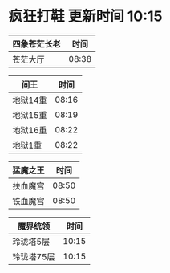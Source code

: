 # 疯狂打鞋 更新时间 10:15

| 四象苍茫长老   | 时间    |
|--------|-------|
| 苍茫大厅 | 08:38 |

| 间王   | 时间    |
|--------|-------|
| 地狱14重 | 08:16 |
| 地狱15重 | 08:19 |
| 地狱16重 | 08:22 |
| 地狱1重 | 08:22 |

| 猛魔之王   | 时间    |
|--------|-------|
| 扶血魔宫 | 08:50 |
| 铁血魔宫 | 08:50 |

| 魔界统领   | 时间    |
|--------|-------|
| 玲珑塔5层 | 10:15 |
| 玲珑塔75层 | 10:15 |